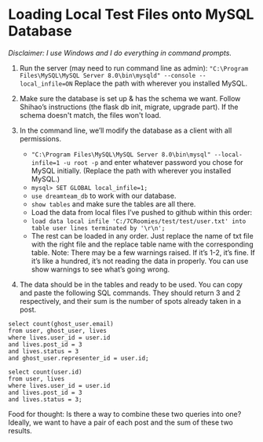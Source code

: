 # Loading Local Test Files onto MySQL Database

*Disclaimer: I use Windows and I do everything in command prompts.*

1. Run the server (may need to run command line as admin):
`"C:\Program Files\MySQL\MySQL Server 8.0\bin\mysqld" --console --local_infile=ON`
Replace the path with wherever you installed MySQL.

2. Make sure the database is set up & has the schema we want. Follow Shihao’s instructions (the flask db init, migrate, upgrade part). If the schema doesn't match, the files won't load.

3. In the command line, we’ll modify the database as a client with all permissions.
    * `"C:\Program Files\MySQL\MySQL Server 8.0\bin\mysql" --local-infile=1 -u root -p` and enter whatever password you chose for MySQL initially. (Replace the path with wherever you installed MySQL.)
    * `mysql> SET GLOBAL local_infile=1;`
    * `use dreamteam_db` to work with our database.
    * `show tables` and make sure the tables are all there.
    * Load the data from local files I’ve pushed to github within this order:
    * `load data local infile 'C:/7CRoomies/test/test/user.txt' into table user lines terminated by '\r\n';`
    * The rest can be loaded in any order. Just replace the name of txt file with the right file and the replace table name with the corresponding table.
Note: There may be a few warnings raised. If it’s 1-2, it’s fine. If it’s like a hundred, it’s not reading the data in properly. You can use show warnings to see what’s going wrong.

4. The data should be in the tables and ready to be used. You can copy and paste the following SQL commands. They should return 3 and 2 respectively, and their sum is the number of spots already taken in a post.

```
select count(ghost_user.email)
from user, ghost_user, lives
where lives.user_id = user.id
and lives.post_id = 3
and lives.status = 3
and ghost_user.representer_id = user.id;

select count(user.id)
from user, lives
where lives.user_id = user.id
and lives.post_id = 3
and lives.status = 3;
```

Food for thought: Is there a way to combine these two queries into one? Ideally, we want to have a pair of each post and the sum of these two results.
